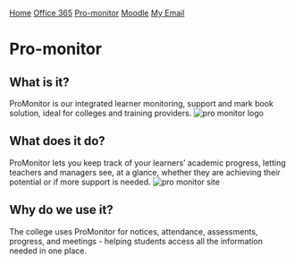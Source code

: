 [Home](docs/home.md) [Office 365](docs/office.md) [Pro-monitor](docs/promonitor.md) [Moodle](docs/moodle.md) [My Email](docs/email.md)

# Pro-monitor
## What is it?
ProMonitor is our integrated learner monitoring, support and mark book solution, ideal for colleges and training providers. 
![pro monitor logo](https://th.bing.com/th/id/R.9bda6d92e3f7f1ce7a4c22397a573b4a?rik=R5EUf6R8BO0Rtg&riu=http%3a%2f%2filp.bsdc.ac.uk%2fimages%2fpromonitor.png&ehk=lJ%2f6kKx2pS2J1jGZ7dzQMzKnlR%2bxvvbpuriOzov8Py0%3d&risl=&pid=ImgRaw&r=0)
## What does it do?
ProMonitor lets you keep track of your learners’ academic progress, letting teachers and managers see, at a glance, whether they are achieving their potential or if more support is needed.
![pro monitor site](https://i.ytimg.com/vi/TiKyP7q6K3I/maxresdefault.jpg)
## Why do we use it?
The college uses ProMonitor for notices, attendance, assessments, progress, and meetings - helping students access all the information needed in one place.